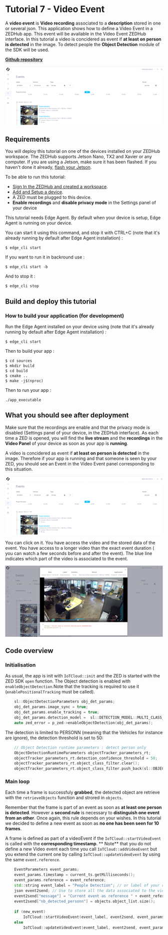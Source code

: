 # Tutorial 7 - Video Event

A **video event** is **Video recording** associated to a **description** stored in one or several json.
This application shows how to define a Video Event in a ZEDHub app. This event will be available in the Video Event ZEDHub interface.
In this tutorial a video is concidered as event if **at least on person is detected** in the image. To detect people the **Object Detection** module of the SDK will be used. 

[**Github repository**](https://github.com/stereolabs/cmp-examples/tree/main/tutorials/tutorial_07_video_event)

![](./images/event_detected_people.png " ")


## Requirements
You will deploy this tutorial on one of the devices installed on your ZEDHub workspace. The ZEDHub supports Jetson Nano, TX2 and Xavier or any computer. If you are using a Jetson, make sure it has been flashed. If you haven't done it already, [flash your Jetson](https://docs.nvidia.com/sdk-manager/install-with-sdkm-jetson/index.html).

To be able to run this tutorial:
- [Sign In the ZEDHub and created a workspace](https://www.stereolabs.com/docs/cloud/overview/get-started/).
- [Add and Setup a device](https://www.stereolabs.com/docs/cloud/overview/get-started/#add-a-camera).
- A ZED must be plugged to this device.
- **Enable recordings** and **disable privacy mode** in the Settings panel of your device

This tutorial needs Edge Agent. By default when your device is setup, Edge Agent is running on your device.

You can start it using this command, and stop it with CTRL+C (note that it's already running by default after Edge Agent installation) :
```
$ edge_cli start
```

If you want to run it in backround use :
```
$ edge_cli start -b
```

And to stop it :
```
$ edge_cli stop
```

## Build and deploy this tutorial

### How to build your application (for development)

Run the Edge Agent installed on your device using (note that it's already running by default after Edge Agent installation) :
```
$ edge_cli start
```

Then to build your app :
```
$ cd sources
$ mkdir build
$ cd build
$ cmake ..
$ make -j$(nproc)
```

Then to run your app :
```
./app_executable
```

## What you should see after deployment
Make sure that the recordings are enable and that the privacy mode is disabled (Settings panel of your device, in the ZEDHub interface).
As each time a ZED is opened, you will find the **live stream** and the **recordings** in the **Video Panel** of your device as soon as your app is **running**.

A video is concidered as event if **at least on person is detected** in the image. Therefore if your app is running and that someone is seen by your ZED, you should see an Event in the Video Event panel corresponding to this situation.

![](./images/event_detected_people.png " ")

You can click on it. You have access the video and the stored data of the event. You have access to a longer video than the exact event duration ( you can watch a few seconds before and after the event). The blue line indicates which part of the video is associated to the event.

![](./images/event_visualisation.png " ")


## Code overview

### Initialisation
As usual, the app is init with `IoTCloud::init` and the ZED is started with  the ZED SDK `open` function.
The Object detection is enabled with `enableObjectDetection`.Note that the tracking is required to use it (`enablePositionalTracking` must be called).

```c++
    sl::ObjectDetectionParameters obj_det_params;
    obj_det_params.image_sync = true;
    obj_det_params.enable_tracking = true;
    obj_det_params.detection_model =  sl::DETECTION_MODEL::MULTI_CLASS_BOX;
    auto zed_error = p_zed->enableObjectDetection(obj_det_params);
```

The detection is limited to PERSONN (meaning that the Vehicles for instance are ignore), the detection threshold is set to 50:

```c++
    // Object Detection runtime parameters : detect person only
    ObjectDetectionRuntimeParameters objectTracker_parameters_rt;
    objectTracker_parameters_rt.detection_confidence_threshold = 50;
    objectTracker_parameters_rt.object_class_filter.clear();
    objectTracker_parameters_rt.object_class_filter.push_back(sl::OBJECT_CLASS::PERSON);
```


### Main loop

Each time a frame is successfuly **grabbed**, the detected object are retrieve with the `retrieveObjects` function and strored in `objects`.

Remember that the frame is part of an event as soon as **at least one person is detected**. However a **second rule** is necessary to **distinguish one event from an other**. Once again, this rule depends on your wishes. In this tutorial we decided to define a new event as soon as **no one has been seen for 10 frames**. 

A frame is defined as part of a videoEvent if the `IoTCloud::startVideoEvent` is called with the **corresponding timestamp**.
** Note** that you do not define a new Video event each time you call `IoTCloud::addVideoEvent` but you extend the current one by calling `IoTCloud::updateVideoEvent` by using the same `event.reference`.

```c++
    EventParameters event_params;
    event_params.timestamp = current_ts.getMilliseconds();
    event_params.reference = event_reference;    
    std::string event_label = "People Detection"; // or label of your choice
    json event2send; // Use to store all the data associated to the video event. 
    event2send["message"] = "Current event as reference " + event_reference;
    event2send["nb_detected_personn"] = objects.object_list.size();

    if (new_event)
        IoTCloud::startVideoEvent(event_label, event2send, event_params);
    else
        IoTCloud::updateVideoEvent(event_label, event2send, event_params);


```